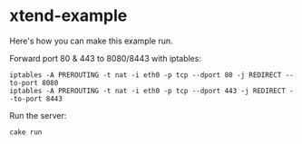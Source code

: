 xtend-example
=============

Here's how you can make this example run.

Forward port 80 & 443 to 8080/8443 with iptables:

    iptables -A PREROUTING -t nat -i eth0 -p tcp --dport 80 -j REDIRECT --to-port 8080
    iptables -A PREROUTING -t nat -i eth0 -p tcp --dport 443 -j REDIRECT --to-port 8443

Run the server:

    cake run
